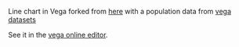 Line chart in Vega forked from [here](https://vega.github.io/vega/examples/line-chart/) with a population data from [vega datasets](https://vega.github.io/vega-datasets/)

See it in the [vega online editor](https://vega.github.io/editor/#/gist/505a95a28f91654c82c18eae17005c55/spec.json).
